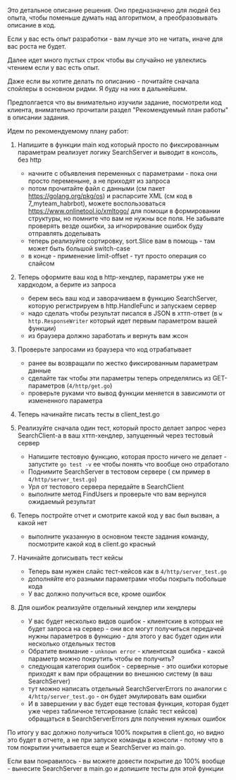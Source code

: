 Это детальное описание решения. Оно предназначено для людей без опыта, чтобы поменьше думать над алгоритмом, а преобразовывать описание в код.

Если у вас есть опыт разработки - вам лучше это не читать, иначе для вас роста не будет.

Далее идет много пустых строк чтобы вы случайно не увлеклись чтением если у вас есть опыт.

Даже если вы хотите делать по описанию - почитайте сначала спойлеры в основном ридми. Я буду на них в дальнейшем.










Предполгается что вы внимательно изучили задание, посмотрели код клиента, внимательно прочитали раздел "Рекомендуемый план работы" в описании задания.



























Идем по рекомендуемому плану работ:

1. Напишите в функции main код который просто по фиксированным параметрам реализует логику SearchServer и выводит в консоль, без http

	* начните с объявления переменных с параметрами - пока они просто переменыне, а не приходят из запроса
	* потом прочитайте файл с данными (см пакет https://golang.org/pkg/os) и распарсите XML (см код в 	7_myteam_habrbot), можете воспользоваться https://www.onlinetool.io/xmltogo/ для помощи в формировании 	структуры, но помните что вам не нужны все поля. Не забывате проверять везде ошибки, за игнорирование 	ошибок буду отправлять доделывать
	* теперь реализуйте сортировку, sort.Slice вам в помощь - там может быть большой switch-case 
	* в конце - применение limit-offset - тут просто операция со слайсом

2. Теперь оформите ваш код в http-хендлер, параметры уже не хардкодом, а берите из запроса

	* берем весь ваш код и заворачиваем в функцию SearchServer, которую регистрируем в http.HandleFunc и 	запускаем сервер
	* надо сделать чтобы результат писался в JSON в хттп-ответ (в `w http.ResponseWriter` который идет первым 	параметром вашей функции) 
	* из браузера должно заработать и вернуть вам жсон

3. Проверьте запросами из браузера что код отрабатывает

	* ранее вы возвращали по жестко фиксированным параметрам данные
	* сделайте так чтобы эти параметры теперь определялись из GET-параметров (`4/http/get.go`)
	* проверьте руками что вывод функции меняется в зависимоти от измененного параметра

4. Теперь начинайте писать тесты в client_test.go
5. Реализуйте сначала один тест, который просто делает запрос через SearchClient-а в ваш хттп-хендлер, запущенный через тестовый сервер 

	* Напишите тестовую функцию, которая просто ничего не делает - запустите `go test -v` ее чтобы понять что 	вообще оно отработало
	* Поднимите SearchServer в тестовом сервере ( см пример в `4/http/server_test.go`)
	* Урл от тестового сервера передайте в SearchClient
	* выполните метод FindUsers и проверьте что вам вернулся ожидаемый результат

6. Теперь постройте отчет и смотрите какой код у вас был вызван, а какой нет

	* выполните указанную в основном тексте задания команду, посмотрите какой код в client.go красный

7. Начинайте дописывать тест кейсы

	* Теперь вам нужен слайс тест-кейсов как в `4/http/server_test.go`
	* дополняйте его разными параметрами чтобы покрыть побольше кода
	* У вас должно получиться все, кроме ошибок

8. Для ошибок реализуйте отдельный хендлер или хендлеры

	* У вас будет несколько видов ошибок - клиентские в которых не будет запроса на сервер - они все могут 	получиться передачей нужны параметров в функцию - для этого у вас будет один или несколько отдельных 	тестов
	* Обратите внимание - `unknown error` - клиентская ошибка - какой параметр можно покрутить чтобы ее 	получить?
	* следующая категория ошибок - серверные - это ошибки которые приходят к вам при обращении во внешнюю 	систему (в ваш SearchServer)
	* тут можно написать отдельный SearchServerErrors по аналогии с `4/http/server_test.go` - он будет 	эмулировать вам ошибки
	* И в завершении у вас будет еще тестовая функция, которая будет уже через табличное тетсирование (слайс тест кейсов) обращаться в SearchServerErrors для получения нужных ошибок

По итогу у вас должно получиться 100% покрытия в client.go, но видно это будет в отчете, а не при запуске команды в консоли - потому что в том покрытии учитывается еще и SearchServer из main.go.

Если вам  понравилось - вы можете довести покрытие до 100% вообще - вынесите SearchServer в main.go и допишите тесты для этой функции






